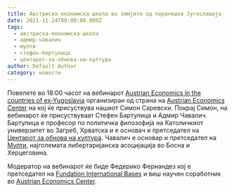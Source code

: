 ```yaml
---
title: Австриска економска школа во земјите од поранешна Југославија
date: 2021-11-24T00:00:00.000Z
tags:
  - австриска-економска-школа
  - адмир-чавалич
  - мулти
  - стефен-бертулица
  - центарот-за-обнова-на-култура
author: Default Author
category: новости
---
```


Повелете во 18:00 часот на вебинарот [Аustrian Economics in the countries of ex-Yugoslavia](https://www.austriancenter.com/event/austrian-economics-in-ex-yugoslavia/) организиран од страна на [Austrian Economics Center](https://www.austriancenter.com/) на кој ќе присуствува нашиот Симон Саревски. Покрај Симон, на вебинарот ќе присуствуваат Стефен Бартулица и Адмир Чавалич. Бартулица е професор по политичка филозофија на Католичкиот универзитет во Загреб, Хрватска и е основач и претседател на [Центарот за обнова на култура](https://cok.hr/). Чавалич е основар и претседател на [Мулти](https://multi.ba/en/), најголемата либертаријанска асоцијација во Босна и Херцеговина.

Модератор на вебинарот ќе биде Федерико Фернандез кој е претседател на [Fundation International Bases](https://fundacionbases.org/) и виш научен соработник во [Austrian Economics Center](https://www.austriancenter.com/).

